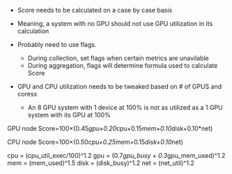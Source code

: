 - Score needs to be calculated on a case by case basis
- Meaning, a system with no GPU should not use GPU utilization in its calculation
- Probably need to use flags.
    - During collection, set flags when certain metrics are unavilable
    - During aggregation, flags will determine formula used to calculate Score

- GPU and CPU utilization needs to be tweaked based on # of GPUS and coresx
    - An 8 GPU system with 1 device at 100% is not as utilized as a 1 GPU system with its GPU at 100%
    

GPU node
Score=100×(0.45*gpu​+0.20*cpu​+0.15*mem​+0.10*disk​+0.10*net​)

CPU node
Score=100×(0.50*cpu​+0.25*mem​+0.15*disk​+0.10*net​)


cpu = (cpu_util_exec/100)^1.2
gpu = (0.7*gpu_busy + 0.3*gpu_mem_used)^1.2
mem = (mem_used)^1.5
disk = (disk_busy)^1.2
net = (net_util)^1.2